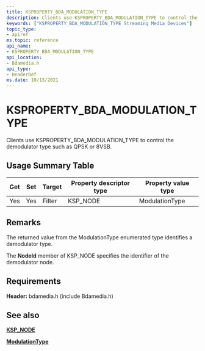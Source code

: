 ```yaml
---
title: KSPROPERTY_BDA_MODULATION_TYPE
description: Clients use KSPROPERTY_BDA_MODULATION_TYPE to control the demodulator type such as QPSK or 8VSB.
keywords: ["KSPROPERTY_BDA_MODULATION_TYPE Streaming Media Devices"]
topic_type:
- apiref
ms.topic: reference
api_name:
- KSPROPERTY_BDA_MODULATION_TYPE
api_location:
- Bdamedia.h
api_type:
- HeaderDef
ms.date: 10/13/2021
---
```


# KSPROPERTY_BDA_MODULATION_TYPE

Clients use KSPROPERTY_BDA_MODULATION_TYPE to control the demodulator type such as QPSK or 8VSB.

## Usage Summary Table

| Get | Set | Target | Property descriptor type | Property value type |
|--|--|--|--|--|
| Yes | Yes | Filter | KSP_NODE | ModulationType |

## Remarks

The returned value from the ModulationType enumerated type identifies a demodulator type.

The **NodeId** member of KSP_NODE specifies the identifier of the demodulator node.

## Requirements

**Header:** bdamedia.h (include Bdamedia.h)

## See also

[**KSP_NODE**](/windows-hardware/drivers/ddi/ks/ns-ks-ksp_node)

[**ModulationType**](/previous-versions/windows/desktop/mstv/modulationtype)
